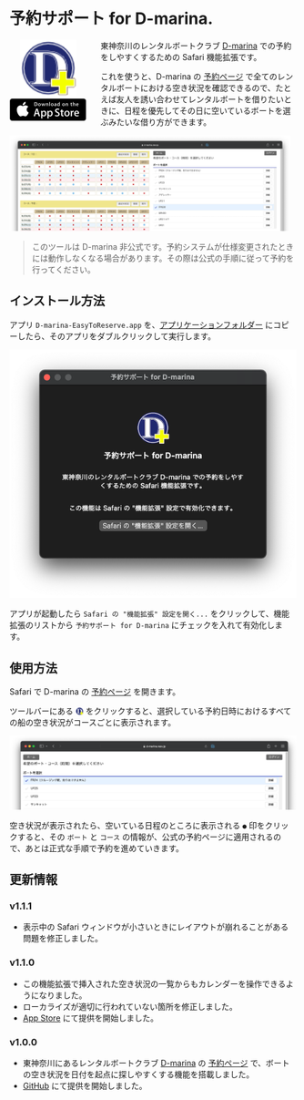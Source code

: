 # 予約サポート for D-marina.

<div style="float: left; text-align: center;">
<a href="https://apps.apple.com/jp/app/id1586571019?mt=12"><img src="Resources/README/Icon.png" width="100px"></a>
<br/>
<a href="https://apps.apple.com/jp/app/id1586571019?mt=12"><img src="Resources/README/Download_on_the_App_Store_Badge.135x40.png" width="135px"/></a>
</div>

<div style="padding-left: 160px; padding-top: 0pt; margin-top: 12px;">
<p>東神奈川のレンタルボートクラブ <a href="http://www.daruma-marine.com">D-marina</a> での予約をしやすくするための Safari 機能拡張です。</p>
<p>これを使うと、D-marina の <a href="https://d-marina.resv.jp/reserve/calendar.php?x=1522390798">予約ページ</a> で全てのレンタルボートにおける空き状況を確認できるので、たとえば友人を誘い合わせてレンタルボートを借りたいときに、日程を優先してその日に空いているボートを選ぶみたいな借り方ができます。</p>
</div>

<img style="clear: both; max-width: 98%" src="Resources/README/show-all-availability.png" alt="Show All Availabilities">

> このツールは D-marina 非公式です。予約システムが仕様変更されたときには動作しなくなる場合があります。その際は公式の手順に従って予約を行ってください。

## インストール方法

アプリ `D-marina-EasyToReserve.app` を、[アプリケーションフォルダー](/Applications) にコピーしたら、そのアプリをダブルクリックして実行します。

![app](Resources/README/app.png)

アプリが起動したら `Safari の "機能拡張" 設定を開く...` をクリックして、機能拡張のリストから `予約サポート for D-marina` にチェックを入れて有効化します。

## 使用方法

Safari で D-marina の [予約ページ](https://d-marina.resv.jp/reserve/calendar.php?x=1522390798) を開きます。

ツールバーにある <img style="width: 1em; height: 1em; vertical-align: baseline; position: relative; top: 0.1em;" src="Resources/README/Icon.png"> をクリックすると、選択している予約日時におけるすべての船の空き状況がコースごとに表示されます。

![toolbar](Resources/README/toolbar.png)

空き状況が表示されたら、空いている日程のところに表示される `●` 印をクリックすると、その `ボート` と `コース` の情報が、公式の予約ページに適用されるので、あとは正式な手順で予約を進めていきます。

## 更新情報

### v1.1.1

- 表示中の Safari ウィンドウが小さいときにレイアウトが崩れることがある問題を修正しました。

### v1.1.0

- この機能拡張で挿入された空き状況の一覧からもカレンダーを操作できるようになりました。
- ローカライズが適切に行われていない箇所を修正しました。
- [App Store](https://apps.apple.com/jp/app/%E4%BA%88%E7%B4%84%E3%82%B5%E3%83%9D%E3%83%BC%E3%83%88-for-d-marina/id1586571019?mt=12) にて提供を開始しました。

### v1.0.0

- 東神奈川にあるレンタルボートクラブ [D-marina](http://www.daruma-marine.com) の [予約ページ](https://d-marina.resv.jp/reserve/calendar.php?x=1522390798) で、ボートの空き状況を日付を起点に探しやすくする機能を搭載しました。
- [GitHub](https://github.com/es-kumagai/D-marina-EasyToReserve) にて提供を開始しました。
